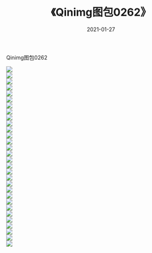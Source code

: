 ﻿---
layout: post
title:  《Qinimg图包0262》
date:   2021-01-27
img: http://imgx.orgx.ga/Qinimg图包/Qinimg图包0262/000.jpg
categories: [美女, 清纯, 唯美]
---

Qinimg图包0262

 ![](http://imgx.orgx.ga/Qinimg图包/Qinimg图包0262/001.jpg) <br>![](http://imgx.orgx.ga/Qinimg图包/Qinimg图包0262/002.jpg) <br>![](http://imgx.orgx.ga/Qinimg图包/Qinimg图包0262/003.jpg) <br>![](http://imgx.orgx.ga/Qinimg图包/Qinimg图包0262/004.jpg) <br>![](http://imgx.orgx.ga/Qinimg图包/Qinimg图包0262/005.jpg) <br>![](http://imgx.orgx.ga/Qinimg图包/Qinimg图包0262/006.jpg) <br>![](http://imgx.orgx.ga/Qinimg图包/Qinimg图包0262/007.jpg) <br>![](http://imgx.orgx.ga/Qinimg图包/Qinimg图包0262/008.jpg) <br>![](http://imgx.orgx.ga/Qinimg图包/Qinimg图包0262/009.jpg) <br>![](http://imgx.orgx.ga/Qinimg图包/Qinimg图包0262/010.jpg) <br>![](http://imgx.orgx.ga/Qinimg图包/Qinimg图包0262/011.jpg) <br>![](http://imgx.orgx.ga/Qinimg图包/Qinimg图包0262/012.jpg) <br>![](http://imgx.orgx.ga/Qinimg图包/Qinimg图包0262/013.jpg) <br>![](http://imgx.orgx.ga/Qinimg图包/Qinimg图包0262/014.jpg) <br>![](http://imgx.orgx.ga/Qinimg图包/Qinimg图包0262/015.jpg) <br>![](http://imgx.orgx.ga/Qinimg图包/Qinimg图包0262/016.jpg) <br>![](http://imgx.orgx.ga/Qinimg图包/Qinimg图包0262/017.jpg) <br>![](http://imgx.orgx.ga/Qinimg图包/Qinimg图包0262/018.jpg) <br>![](http://imgx.orgx.ga/Qinimg图包/Qinimg图包0262/019.jpg) <br>![](http://imgx.orgx.ga/Qinimg图包/Qinimg图包0262/020.jpg) <br>![](http://imgx.orgx.ga/Qinimg图包/Qinimg图包0262/021.jpg) <br>![](http://imgx.orgx.ga/Qinimg图包/Qinimg图包0262/022.jpg) <br>![](http://imgx.orgx.ga/Qinimg图包/Qinimg图包0262/023.jpg) <br>![](http://imgx.orgx.ga/Qinimg图包/Qinimg图包0262/024.jpg) <br>![](http://imgx.orgx.ga/Qinimg图包/Qinimg图包0262/025.jpg) <br>![](http://imgx.orgx.ga/Qinimg图包/Qinimg图包0262/026.jpg) <br>![](http://imgx.orgx.ga/Qinimg图包/Qinimg图包0262/027.jpg) <br>![](http://imgx.orgx.ga/Qinimg图包/Qinimg图包0262/028.jpg) <br>![](http://imgx.orgx.ga/Qinimg图包/Qinimg图包0262/029.jpg) <br>![](http://imgx.orgx.ga/Qinimg图包/Qinimg图包0262/030.jpg) <br>